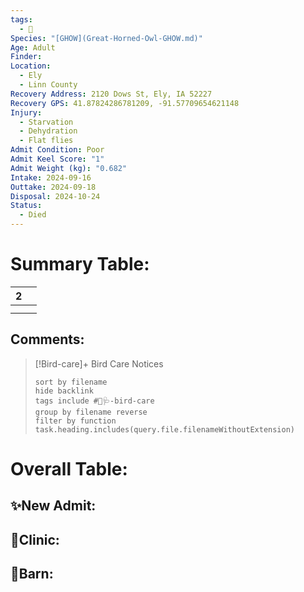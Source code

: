 ```yaml
---
tags:
  - 🦅
Species: "[GHOW](Great-Horned-Owl-GHOW.md)"
Age: Adult
Finder: 
Location:
  - Ely
  - Linn County
Recovery Address: 2120 Dows St, Ely, IA 52227
Recovery GPS: 41.87824286781209, -91.57709654621148
Injury:
  - Starvation
  - Dehydration
  - Flat flies
Admit Condition: Poor
Admit Keel Score: "1"
Admit Weight (kg): "0.682"
Intake: 2024-09-16
Outtake: 2024-09-18
Disposal: 2024-10-24
Status:
  - Died
---
```


# Summary Table:

<div><table class="dataview table-view-table"><thead class="table-view-thead"><tr class="table-view-tr-header"><th class="table-view-th"><span></span><span class="dataview small-text">2</span></th><th class="table-view-th"><span></span></th></tr></thead><tbody class="table-view-tbody"><tr><td><span></span></td><td><span></span></td></tr><tr><td><span></span></td><td><span></span></td></tr></tbody></table></div>

## Comments:

> [!Bird-care]+ Bird Care Notices
>   ```tasks 
>   sort by filename
>   hide backlink
>   tags include #🦅🩺-bird-care 
>   group by filename reverse
>   filter by function task.heading.includes(query.file.filenameWithoutExtension)
>   ```

# Overall Table:

## ✨New Admit:



## 🏥Clinic:



## 🏡Barn:


